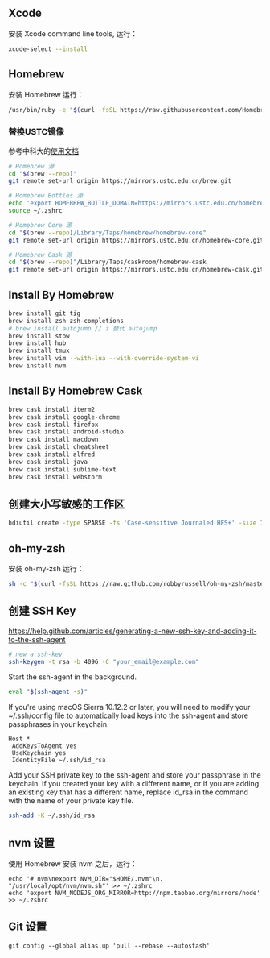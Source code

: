 ## Xcode

安装 Xcode command line tools, 运行：

```sh
xcode-select --install
```

## Homebrew

安装 Homebrew 运行：

```sh
/usr/bin/ruby -e "$(curl -fsSL https://raw.githubusercontent.com/Homebrew/install/master/install)"
```

### 替换USTC镜像
参考中科大的[使用文档](http://mirrors.ustc.edu.cn/help/brew.git.html)

```sh
# Homebrew 源
cd "$(brew --repo)"
git remote set-url origin https://mirrors.ustc.edu.cn/brew.git

# Homebrew Bottles 源
echo 'export HOMEBREW_BOTTLE_DOMAIN=https://mirrors.ustc.edu.cn/homebrew-bottles' >> ~/.zshrc
source ~/.zshrc

# Homebrew Core 源
cd "$(brew --repo)/Library/Taps/homebrew/homebrew-core"
git remote set-url origin https://mirrors.ustc.edu.cn/homebrew-core.git

# Homebrew Cask 源
cd "$(brew --repo)"/Library/Taps/caskroom/homebrew-cask
git remote set-url origin https://mirrors.ustc.edu.cn/homebrew-cask.git
```

## Install By Homebrew

```sh
brew install git tig
brew install zsh zsh-completions
# brew install autojump // z 替代 autojump
brew install stow
brew install hub
brew install tmux
brew install vim --with-lua --with-override-system-vi
brew install nvm
```

## Install By Homebrew Cask

```sh
brew cask install iterm2
brew cask install google-chrome
brew cask install firefox
brew cask install android-studio
brew cask install macdown
brew cask install cheatsheet
brew cask install alfred
brew cask install java
brew cask install sublime-text
brew cask install webstorm
```

## 创建大小写敏感的工作区

```sh
hdiutil create -type SPARSE -fs 'Case-sensitive Journaled HFS+' -size 100g -volname workspace ~/Documents/workspace.dmg.sparseimage
```

## oh-my-zsh

安装 oh-my-zsh 运行：

```sh
sh -c "$(curl -fsSL https://raw.github.com/robbyrussell/oh-my-zsh/master/tools/install.sh)"
```

## 创建 SSH Key

https://help.github.com/articles/generating-a-new-ssh-key-and-adding-it-to-the-ssh-agent

```sh
# new a ssh-key
ssh-keygen -t rsa -b 4096 -C "your_email@example.com"
```

Start the ssh-agent in the background.

```sh
eval "$(ssh-agent -s)"
```

If you're using macOS Sierra 10.12.2 or later, you will need to modify your ~/.ssh/config file to automatically load keys into the ssh-agent and store passphrases in your keychain.

```
Host *
 AddKeysToAgent yes
 UseKeychain yes
 IdentityFile ~/.ssh/id_rsa
```

Add your SSH private key to the ssh-agent and store your passphrase in the keychain. If you created your key with a different name, or if you are adding an existing key that has a different name, replace id_rsa in the command with the name of your private key file.

```sh
ssh-add -K ~/.ssh/id_rsa
```

## nvm 设置

使用 Homebrew 安装 nvm 之后，运行：

```
echo '# nvm\nexport NVM_DIR="$HOME/.nvm"\n. "/usr/local/opt/nvm/nvm.sh"' >> ~/.zshrc
echo 'export NVM_NODEJS_ORG_MIRROR=http://npm.taobao.org/mirrors/node' >> ~/.zshrc
```

## Git 设置
```
git config --global alias.up 'pull --rebase --autostash'
```
